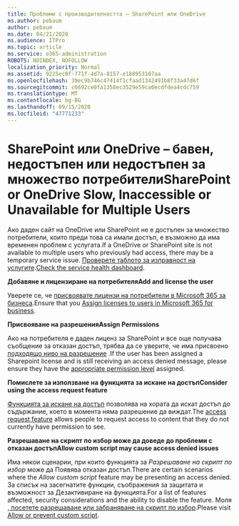 ```yaml
---
title: Проблеми с производителността – SharePoint или OneDrive
ms.author: pebaum
author: pebaum
ms.date: 04/21/2020
ms.audience: ITPro
ms.topic: article
ms.service: o365-administration
ROBOTS: NOINDEX, NOFOLLOW
localization_priority: Normal
ms.assetid: 9225ec0f-771f-4d7a-8157-e188953107aa
ms.openlocfilehash: 39ec9b746c47414f1cfaad1342491b8f33a47d6f
ms.sourcegitcommit: c6692ce0fa1358ec3529e59ca0ecdfdea4cdc759
ms.translationtype: MT
ms.contentlocale: bg-BG
ms.lasthandoff: 09/15/2020
ms.locfileid: "47771233"
---
```

# <a name="sharepoint-or-onedrive-slow-inaccessible-or-unavailable-for-multiple-users"></a><span data-ttu-id="8a2b5-102">SharePoint или OneDrive – бавен, недостъпен или недостъпен за множество потребители</span><span class="sxs-lookup"><span data-stu-id="8a2b5-102">SharePoint or OneDrive Slow, Inaccessible or Unavailable for Multiple Users</span></span>

<span data-ttu-id="8a2b5-103">Ако даден сайт на OneDrive или SharePoint не е достъпен за множество потребители, които преди това са имали достъп, е възможно да има временен проблем с услугата.</span><span class="sxs-lookup"><span data-stu-id="8a2b5-103">If a OneDrive or SharePoint site is not available to multiple users who previously had access, there may be a temporary service issue.</span></span> <span data-ttu-id="8a2b5-104">[Проверете таблото за изправност на услугите](https://portal.office.com/adminportal/home#/servicehealth).</span><span class="sxs-lookup"><span data-stu-id="8a2b5-104">[Check the service health dashboard](https://portal.office.com/adminportal/home#/servicehealth).</span></span>

<span data-ttu-id="8a2b5-105">**Добавяне и лицензиране на потребителя**</span><span class="sxs-lookup"><span data-stu-id="8a2b5-105">**Add and license the user**</span></span>

<span data-ttu-id="8a2b5-106">Уверете се, че [присвоявате лицензи на потребители в Microsoft 365 за бизнеса](https://docs.microsoft.com/microsoft-365/admin/add-users/add-users).</span><span class="sxs-lookup"><span data-stu-id="8a2b5-106">Ensure that you [Assign licenses to users in Microsoft 365 for business](https://docs.microsoft.com/microsoft-365/admin/add-users/add-users).</span></span>


<span data-ttu-id="8a2b5-107">**Присвояване на разрешения**</span><span class="sxs-lookup"><span data-stu-id="8a2b5-107">**Assign Permissions**</span></span>

<span data-ttu-id="8a2b5-108">Ако на потребителя е даден лиценз за SharePoint и все още получава съобщение за отказан достъп, трябва да се уверите, че има присвоено [подходящо ниво на разрешение](https://docs.microsoft.com/sharepoint/understanding-permission-levels) .</span><span class="sxs-lookup"><span data-stu-id="8a2b5-108">If the user has been assigned a Sharepoint license and is still receiving an access denied message, please ensure they have the [appropriate permission level](https://docs.microsoft.com/sharepoint/understanding-permission-levels) assigned.</span></span>

<span data-ttu-id="8a2b5-109">**Помислете за използване на функцията за искане на достъп**</span><span class="sxs-lookup"><span data-stu-id="8a2b5-109">**Consider using the access request feature**</span></span>

<span data-ttu-id="8a2b5-110">[Функцията за искане на достъп](https://support.office.com/article/Set-up-and-manage-access-requests-94B26E0B-2822-49D4-929A-8455698654B3) позволява на хората да искат достъп до съдържание, което в момента няма разрешение да виждат.</span><span class="sxs-lookup"><span data-stu-id="8a2b5-110">The [access request feature](https://support.office.com/article/Set-up-and-manage-access-requests-94B26E0B-2822-49D4-929A-8455698654B3) allows people to request access to content that they do not currently have permission to see.</span></span>

<span data-ttu-id="8a2b5-111">**Разрешаване на скрипт по избор може да доведе до проблеми с отказан достъп**</span><span class="sxs-lookup"><span data-stu-id="8a2b5-111">**Allow custom script may cause access denied issues**</span></span>

<span data-ttu-id="8a2b5-112">Има някои сценарии, при които функцията за *Разрешаване на скрипт по избор* може да Появява отказан достъп.</span><span class="sxs-lookup"><span data-stu-id="8a2b5-112">There are certain scenarios where the *Allow custom script* feature may be presenting an access denied.</span></span> <span data-ttu-id="8a2b5-113">За списък на засегнатите функции, съображения за защитата и възможност за Дезактивиране на функцията.</span><span class="sxs-lookup"><span data-stu-id="8a2b5-113">For a list of features affected, security considerations and the ability to disable the feature.</span></span> <span data-ttu-id="8a2b5-114">Моля [, посетете разрешаване или забраняване на скрипт по избор](https://docs.microsoft.com/sharepoint/allow-or-prevent-custom-script).</span><span class="sxs-lookup"><span data-stu-id="8a2b5-114">Please visit [Allow or prevent custom script](https://docs.microsoft.com/sharepoint/allow-or-prevent-custom-script).</span></span>

